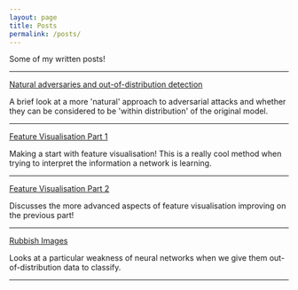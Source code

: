 ```yaml
---
layout: page
title: Posts
permalink: /posts/
---
```


Some of my written posts!

---

[Natural adversaries and out-of-distribution detection](../research/ai/adversarial-attacks/out-of-distribution/2021/10/21/natural-adv-ood.html)

A brief look at a more 'natural' approach to adversarial attacks and whether they can be considered to be 'within distribution' of the original model.

---

[Feature Visualisation Part 1](../research/ai/interpretability/feature-vis/2024/01/03/unreg_feature_extract.html)

Making a start with feature visualisation! This is a really cool method when trying to interpret the information a network is learning.

---

[Feature Visualisation Part 2](../research/ai/interpretability/feature-vis/2024/01/04/reg-feature-extract.html)

Discusses the more advanced aspects of feature visualisation improving on the previous part!

---

[Rubbish Images](../research/ai/adversarial-attacks/out-of-distribution/2024/09/28/rubbish-images.html)

Looks at a particular weakness of neural networks when we give them out-of-distribution data to classify.

---